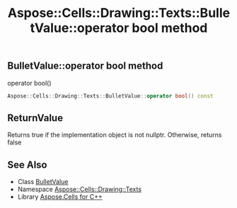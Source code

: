 ﻿---
title: Aspose::Cells::Drawing::Texts::BulletValue::operator bool method
linktitle: operator bool
second_title: Aspose.Cells for C++ API Reference
description: 'Aspose::Cells::Drawing::Texts::BulletValue::operator bool method. operator bool() in C++.'
type: docs
weight: 400
url: /cpp/aspose.cells.drawing.texts/bulletvalue/operator_bool/
---
## BulletValue::operator bool method


operator bool()

```cpp
Aspose::Cells::Drawing::Texts::BulletValue::operator bool() const
```


## ReturnValue

Returns true if the implementation object is not nullptr. Otherwise, returns false

## See Also

* Class [BulletValue](../)
* Namespace [Aspose::Cells::Drawing::Texts](../../)
* Library [Aspose.Cells for C++](../../../)
